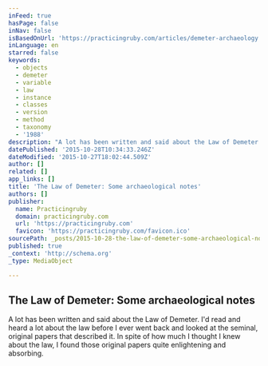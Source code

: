 ```yaml
---
inFeed: true
hasPage: false
inNav: false
isBasedOnUrl: 'https://practicingruby.com/articles/demeter-archaeology'
inLanguage: en
starred: false
keywords:
  - objects
  - demeter
  - variable
  - law
  - instance
  - classes
  - version
  - method
  - taxonomy
  - '1988'
description: "A lot has been written and said about the Law of Demeter. I'd read and heard a lot about the law before I ever went back and looked at the seminal, original papers that described it. In spite of how much I thought I knew about the law, I found those original papers quite enlightening and absorbing."
datePublished: '2015-10-28T10:34:33.246Z'
dateModified: '2015-10-27T18:02:44.509Z'
author: []
related: []
app_links: []
title: 'The Law of Demeter: Some archaeological notes'
authors: []
publisher:
  name: Practicingruby
  domain: practicingruby.com
  url: 'https://practicingruby.com'
  favicon: 'https://practicingruby.com/favicon.ico'
sourcePath: _posts/2015-10-28-the-law-of-demeter-some-archaeological-notes.md
published: true
_context: 'http://schema.org'
_type: MediaObject

---
```

<article style=""><h1>The Law of Demeter: Some archaeological notes</h1><p>A lot has been written and said about the Law of Demeter. I'd read and heard a lot about the law before I ever went back and looked at the seminal, original papers that described it. In spite of how much I thought I knew about the law, I found those original papers quite enlightening and absorbing.</p></article>